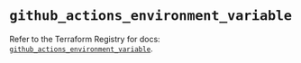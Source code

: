 # `github_actions_environment_variable`

Refer to the Terraform Registry for docs: [`github_actions_environment_variable`](https://registry.terraform.io/providers/integrations/github/6.6.0/docs/resources/actions_environment_variable).

